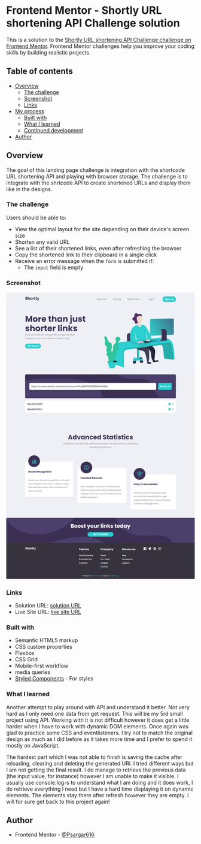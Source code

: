 # Frontend Mentor - Shortly URL shortening API Challenge solution

This is a solution to the [Shortly URL shortening API Challenge challenge on Frontend Mentor](https://www.frontendmentor.io/challenges/url-shortening-api-landing-page-2ce3ob-G). Frontend Mentor challenges help you improve your coding skills by building realistic projects.

## Table of contents

- [Overview](#overview)
  - [The challenge](#the-challenge)
  - [Screenshot](#screenshot)
  - [Links](#links)
- [My process](#my-process)
  - [Built with](#built-with)
  - [What I learned](#what-i-learned)
  - [Continued development](#continued-development)
- [Author](#author)


## Overview

The goal of this landing page challenge is integration with the shortcode URL shortening API and playing with browser storage. The challenge is to integrate with the shrtcode API to create shortened URLs and display them like in the designs.

### The challenge

Users should be able to:

- View the optimal layout for the site depending on their device's screen size
- Shorten any valid URL
- See a list of their shortened links, even after refreshing the browser
- Copy the shortened link to their clipboard in a single click
- Receive an error message when the `form` is submitted if:
  - The `input` field is empty

### Screenshot

![ss1](screenshots/ss1.png)

### Links

- Solution URL: [solution URL](https://github.com/Psargar616/url-shortening-api)
- Live Site URL: [live site URL](https://psargar616.github.io/url-shortening-api/)

### Built with

- Semantic HTML5 markup
- CSS custom properties
- Flexbox
- CSS Grid
- Mobile-first workflow
- media queries
- [Styled Components](https://styled-components.com/) - For styles

### What I learned

Another attempt to play around with API and understand it better. Not very hard as I only need one data from get request. This will be my 5rd small project using API. Working with it is not difficult however it does get a little harder when I have to work with dynamic DOM elements. Once again was glad to practice some CSS and eventlisteners. I try not to match the original design as much as I did before as it takes more time and I prefer to spend it mostly on JavaScript.

The hardest part which I was not able to finish is saving the cache after reloading, clearing and deleting the generated URl. I tried different ways but I am not getting the final result. I do manage to retrieve the previous data (the input value, for instance) however I am unable to make it visible. I usually use console.log-s to understand what I am doing and it does work, I do retrieve everything I need but I have a hard time displaying it on dynamic elements. The elements stay there after refresh however they are empty. I will for sure get back to this project again!

## Author

- Frontend Mentor - [@Psargar616](https://www.frontendmentor.io/profile/Psargar616)
